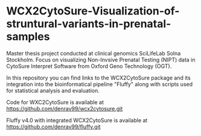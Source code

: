 # WCX2CytoSure-Visualization-of-struntural-variants-in-prenatal-samples
Master thesis project conducted at clinical genomics SciLifeLab Solna Stockholm. Focus on visualizing Non-Invsive Prenatal Testing (NIPT) data in CytoSure Interpret Software from Oxford Geno Technology (OGT). 

In this repository you can find links to the WCX2CytoSure package and its integration into the bioinformatical pipeline "Fluffy" along with scripts used for statistical analysis and evaluation.

Code for WXC2CytoSure is available at https://github.com/denrav99/wcx2cytosure.git

Fluffy v4.0 with integrated WCX2CytoSure is available at https://github.com/denrav99/fluffy.git
